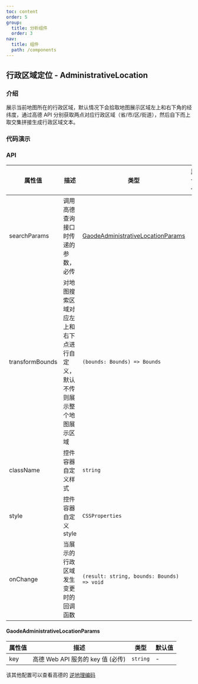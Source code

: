 ```yaml
---
toc: content
order: 5
group:
  title: 分析组件
  order: 3
nav:
  title: 组件
  path: /components
---
```


## 行政区域定位 - AdministrativeLocation

### 介绍

展示当前地图所在的行政区域，默认情况下会拾取地图展示区域左上和右下角的经纬度，通过高德 API 分别获取两点对应行政区域（省/市/区/街道），然后自下而上取交集拼接生成行政区域文本。

### 代码演示

<code src="./demos/default.tsx" defaultShowCode compact></code>

### API

| 属性值 | 描述 | 类型 | 默认值 |
| --- | --- | --- | --- |
| searchParams | 调用高德查询接口时传递的参数，必传 | [GaodeAdministrativeLocationParams](#gaodeadministrativelocationparams) | - |
| transformBounds | 对地图搜索区域对应左上和右下点进行自定义，默认不传则展示整个地图展示区域 | `(bounds: Bounds) => Bounds` | - |
| className | 控件容器自定义样式 | `string` | - |
| style | 控件容器自定义 style | `CSSProperties` | - |
| onChange | 当展示的行政区域发生变更时的回调函数 | `(result: string, bounds: Bounds) => void` | - |

#### GaodeAdministrativeLocationParams

| 属性值 | 描述                              | 类型     | 默认值 |
| ------ | --------------------------------- | -------- | ------ |
| key    | 高德 Web API 服务的 key 值 (必传) | `string` | -      |

该其他配置可以查看高德的 [逆地理编码](https://lbs.amap.com/api/webservice/guide/api/georegeo#/regeo)
